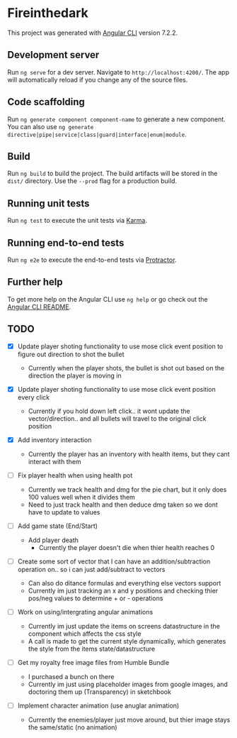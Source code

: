 # Fireinthedark

This project was generated with [Angular CLI](https://github.com/angular/angular-cli) version 7.2.2.

## Development server

Run `ng serve` for a dev server. Navigate to `http://localhost:4200/`. The app will automatically reload if you change any of the source files.

## Code scaffolding

Run `ng generate component component-name` to generate a new component. You can also use `ng generate directive|pipe|service|class|guard|interface|enum|module`.

## Build

Run `ng build` to build the project. The build artifacts will be stored in the `dist/` directory. Use the `--prod` flag for a production build.

## Running unit tests

Run `ng test` to execute the unit tests via [Karma](https://karma-runner.github.io).

## Running end-to-end tests

Run `ng e2e` to execute the end-to-end tests via [Protractor](http://www.protractortest.org/).

## Further help

To get more help on the Angular CLI use `ng help` or go check out the [Angular CLI README](https://github.com/angular/angular-cli/blob/master/README.md).




## TODO

* [X] Update player shoting functionality to use mose click event position to figure out direction to shot the bullet
    * Currently when the player shots, the bullet is shot out based on the direction the player is moving in
* [X] Update player shoting functionality to use mose click event position every click
    * Currently if you hold down left click.. it wont update the vector/direction.. and all bullets will travel to the original click position

* [x] Add inventory interaction
    * Currently the player has an inventory with health items, but they cant interact with them
* [ ] Fix player health when using health pot
    * Currently we track health and dmg for the pie chart, but it only does 100 values well when it divides them
    * Need to just track health and then deduce dmg taken so we dont have to update to values

* [ ] Add game state (End/Start)
    * Add player death
      * Currently the player doesn't die when thier health reaches 0
  
* [ ] Create some sort of vector that I can have an addition/subtraction operation on.. so i can just add/subtract to vectors
    * Can also do ditance formulas and everything else vectors support
    * Currently im just tracking an x and y positions and checking thier pos/neg values to determine + or - operations

* [ ] Work on using/intergrating angular animations
    * Currently im just update the items on screens datastructure in the component which affects the css style
    * A call is made to get the current style dynamically, which generates the style from the items state/datastructure

* [ ] Get my royalty free image files from Humble Bundle
    * I purchased a bunch on there
    * Currently im just using placeholder images from google images, and doctoring them up (Transparency) in sketchbook

* [ ] Implement character animation (use anuglar animation)
    * Currently the enemies/player just move around, but thier image stays the same/static (no animation)




